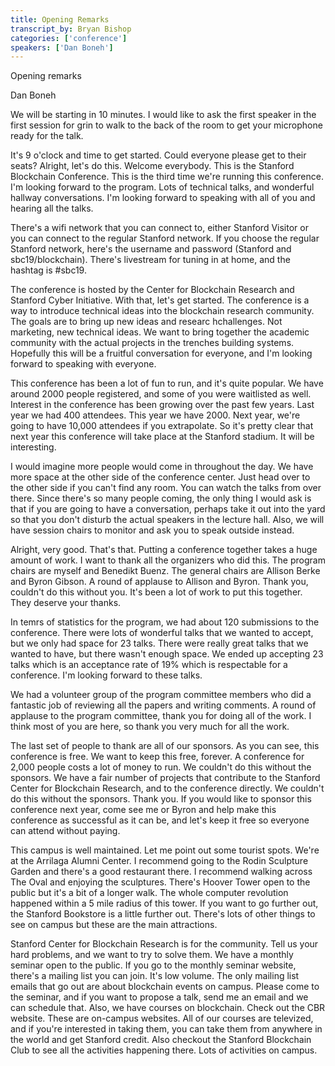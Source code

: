 ```yaml
---
title: Opening Remarks
transcript_by: Bryan Bishop
categories: ['conference']
speakers: ['Dan Boneh']
---
```


Opening remarks

Dan Boneh

We will be starting in 10 minutes. I would like to ask the first speaker in the first session for grin to walk to the back of the room to get your microphone ready for the talk.

It's 9 o'clock and time to get started. Could everyone please get to their seats? Alright, let's do this. Welcome everybody. This is the Stanford Blockchain Conference. This is the third time we're running this conference. I'm looking forward to the program. Lots of technical talks, and wonderful hallway conversations. I'm looking forward to speaking with all of you and hearing all the talks.

There's a wifi network that you can connect to, either Stanford Visitor or you can connect to the regular Stanford network. If you choose the regular Stanford network, here's the username and password (Stanford and sbc19/blockchain). There's livestream for tuning in at home, and the hashtag is #sbc19.

The conference is hosted by the Center for Blockchain Research and Stanford Cyber Initiative. With that, let's get started. The conference is a way to introduce technical ideas into the blockchain research community. The goals are to bring up new ideas and researc hchallenges. Not marketing, new technical ideas. We want to bring together the academic community with the actual projects in the trenches building systems. Hopefully this will be a fruitful conversation for everyone, and I'm looking forward to speaking with everyone.

This conference has been a lot of fun to run, and it's quite popular. We have around 2000 people registered, and some of you were waitlisted as well. Interest in the conference has been growing over the past few years. Last year we had 400 attendees. This year we have 2000. Next year, we're going to have 10,000 attendees if you extrapolate. So it's pretty clear that next year this conference will take place at the Stanford stadium. It will be interesting.

I would imagine more people would come in throughout the day. We have more space at the other side of the conference center. Just head over to the other side if you can't find any room. You can watch the talks from over there. Since there's so many people coming, the only thing I would ask is that if you are going to have a conversation, perhaps take it out into the yard so that you don't disturb the actual speakers in the lecture hall. Also, we will have session chairs to monitor and ask you to speak outside instead.

Alright, very good. That's that. Putting a conference together takes a huge amount of work. I want to thank all the organizers who did this. The program chairs are myself and Benedikt Buenz. The general chairs are Allison Berke and Byron Gibson. A round of applause to Allison and Byron. Thank you, couldn't do this without you. It's been a lot of work to put this together. They deserve your thanks.

In temrs of statistics for the program, we had about 120 submissions to the conference. There were lots of wonderful talks that we wanted to accept, but we only had space for 23 talks. There were really great talks that we wanted to have, but there wasn't enough space. We ended up accepting 23 talks which is an acceptance rate of 19% which is respectable for a conference. I'm looking forward to these talks.

We had a volunteer group of the program committee members who did a fantastic job of reviewing all the papers and writing comments. A round of applause to the program committee, thank you for doing all of the work. I think most of you are here, so thank you very much for all the work.

The last set of people to thank are all of our sponsors. As you can see, this conference is free. We want to keep this free, forever. A conference for 2,000 people costs a lot of money to run. We couldn't do this without the sponsors. We have a fair number of projects that contribute to the Stanford Center for Blockchain Research, and to the conference directly. We couldn't do this without the sponsors. Thank you. If you would like to sponsor this conference next year, come see me or Byron and help make this conference as successful as it can be, and let's keep it free so everyone can attend without paying.

This campus is well maintained. Let me point out some tourist spots. We're at the Arrilaga Alumni Center. I recommend going to the Rodin Sculpture Garden and there's a good restaurant there. I recommend walking across The Oval and enjoying the sculptures. There's Hoover Tower open to the public but it's a bit of a longer walk. The whole computer revolution happened within a 5 mile radius of this tower. If you want to go further out, the Stanford Bookstore is a little further out. There's lots of other things to see on campus but these are the main attractions.

Stanford Center for Blockchain Research is for the community. Tell us your hard problems, and we want to try to solve them. We have a monthly seminar open to the public. If you go to the monthly seminar website, there's a mailing list you can join. It's low volume. The only mailing list emails that go out are about blockchain events on campus. Please come to the seminar, and if you want to propose a talk, send me an email and we can schedule that. Also, we have courses on blockchain. Check out the CBR website. These are on-campus websites. All of our courses are televized, and if you're interested in taking them, you can take them from anywhere in the world and get Stanford credit. Also checkout the Stanford Blockchain Club to see all the activities happening there. Lots of activities on campus.


